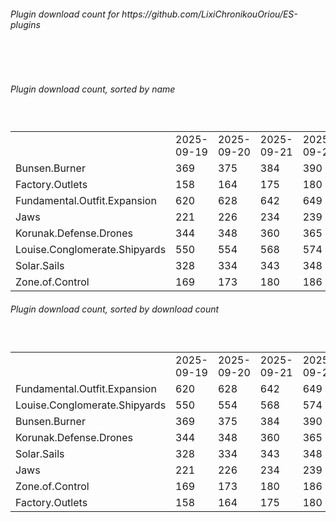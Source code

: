 <h6>Plugin download count for https://github.com/LixiChronikouOriou/ES-plugins</h6><br>
<br>
<h6>Plugin download count, sorted by name</h6><sub><sup><br>
<table>
	<tr>
		<td></td>
		<td>2025-09-19</td>
		<td>2025-09-20</td>
		<td>2025-09-21</td>
		<td>2025-09-22</td>
		<td>2025-09-23</td>
		<td>2025-09-24</td>
		<td>2025-09-25</td>
		<td>today +</td>
	</tr>
	<tr>
		<td>Bunsen.Burner</td>
		<td>369</td>
		<td>375</td>
		<td>384</td>
		<td>390</td>
		<td>395</td>
		<td>403</td>
		<td>404</td>
		<td>+ 1</td>
	</tr>
	<tr>
		<td>Factory.Outlets</td>
		<td>158</td>
		<td>164</td>
		<td>175</td>
		<td>180</td>
		<td>189</td>
		<td>196</td>
		<td>199</td>
		<td>+ 3</td>
	</tr>
	<tr>
		<td>Fundamental.Outfit.Expansion</td>
		<td>620</td>
		<td>628</td>
		<td>642</td>
		<td>649</td>
		<td>660</td>
		<td>674</td>
		<td>675</td>
		<td>+ 1</td>
	</tr>
	<tr>
		<td>Jaws</td>
		<td>221</td>
		<td>226</td>
		<td>234</td>
		<td>239</td>
		<td>246</td>
		<td>254</td>
		<td>255</td>
		<td>+ 1</td>
	</tr>
	<tr>
		<td>Korunak.Defense.Drones</td>
		<td>344</td>
		<td>348</td>
		<td>360</td>
		<td>365</td>
		<td>370</td>
		<td>377</td>
		<td>378</td>
		<td>+ 1</td>
	</tr>
	<tr>
		<td>Louise.Conglomerate.Shipyards</td>
		<td>550</td>
		<td>554</td>
		<td>568</td>
		<td>574</td>
		<td>579</td>
		<td>588</td>
		<td>589</td>
		<td>+ 1</td>
	</tr>
	<tr>
		<td>Solar.Sails</td>
		<td>328</td>
		<td>334</td>
		<td>343</td>
		<td>348</td>
		<td>355</td>
		<td>367</td>
		<td>368</td>
		<td>+ 1</td>
	</tr>
	<tr>
		<td>Zone.of.Control</td>
		<td>169</td>
		<td>173</td>
		<td>180</td>
		<td>186</td>
		<td>193</td>
		<td>202</td>
		<td>203</td>
		<td>+ 1</td>
	</tr>
</table>
</sub></sup>
<h6>Plugin download count, sorted by download count</h6><sub><sup><br>
<table>
	<tr>
		<td></td>
		<td>2025-09-19</td>
		<td>2025-09-20</td>
		<td>2025-09-21</td>
		<td>2025-09-22</td>
		<td>2025-09-23</td>
		<td>2025-09-24</td>
		<td>2025-09-25</td>
		<td>today +</td>
	</tr>
	<tr>
		<td>Fundamental.Outfit.Expansion</td>
		<td>620</td>
		<td>628</td>
		<td>642</td>
		<td>649</td>
		<td>660</td>
		<td>674</td>
		<td>675</td>
		<td>+ 1</td>
	</tr>
	<tr>
		<td>Louise.Conglomerate.Shipyards</td>
		<td>550</td>
		<td>554</td>
		<td>568</td>
		<td>574</td>
		<td>579</td>
		<td>588</td>
		<td>589</td>
		<td>+ 1</td>
	</tr>
	<tr>
		<td>Bunsen.Burner</td>
		<td>369</td>
		<td>375</td>
		<td>384</td>
		<td>390</td>
		<td>395</td>
		<td>403</td>
		<td>404</td>
		<td>+ 1</td>
	</tr>
	<tr>
		<td>Korunak.Defense.Drones</td>
		<td>344</td>
		<td>348</td>
		<td>360</td>
		<td>365</td>
		<td>370</td>
		<td>377</td>
		<td>378</td>
		<td>+ 1</td>
	</tr>
	<tr>
		<td>Solar.Sails</td>
		<td>328</td>
		<td>334</td>
		<td>343</td>
		<td>348</td>
		<td>355</td>
		<td>367</td>
		<td>368</td>
		<td>+ 1</td>
	</tr>
	<tr>
		<td>Jaws</td>
		<td>221</td>
		<td>226</td>
		<td>234</td>
		<td>239</td>
		<td>246</td>
		<td>254</td>
		<td>255</td>
		<td>+ 1</td>
	</tr>
	<tr>
		<td>Zone.of.Control</td>
		<td>169</td>
		<td>173</td>
		<td>180</td>
		<td>186</td>
		<td>193</td>
		<td>202</td>
		<td>203</td>
		<td>+ 1</td>
	</tr>
	<tr>
		<td>Factory.Outlets</td>
		<td>158</td>
		<td>164</td>
		<td>175</td>
		<td>180</td>
		<td>189</td>
		<td>196</td>
		<td>199</td>
		<td>+ 3</td>
	</tr>
</table>
</sub></sup>

